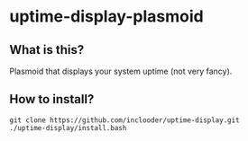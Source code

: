 # uptime-display-plasmoid

## What is this?

Plasmoid that displays your system uptime (not very fancy).

## How to install?

```
git clone https://github.com/inclooder/uptime-display.git 
./uptime-display/install.bash
```
